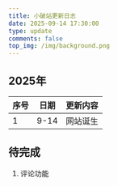 ```yaml
---
title: 小破站更新日志
date: 2025-09-14 17:30:00
type: update
comments: false
top_img: /img/background.png
---
```


## 2025年

| 序号 | 日期 | 更新内容 |
|------|------|----------|
| 1    | 9-14 | 网站诞生 |

## 待完成

1. 评论功能